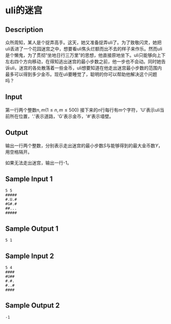 # uli的迷宫

## Description
众所周知，某人是个捉弄高手。这天，她又准备捉弄uli了。为了致敬闪灵，她把uli丢进了一个花园迷宫之中，想要看uli焦头烂额而出不去的样子来作乐。然而uli是个懒鬼，为了贯彻“坐地日行三万里”的思想，他直接原地坐下。uli只能够向上下左右四个方向移动，在得知逃出迷宫的最小步数之前，他一步也不会动。同时她告诉uli，迷宫的各处散落着一些金币，uli想要知道在他走出迷宫最小步数的范围内最多可以得到多少金币。现在uli要睡觉了，聪明的你可以帮助他解决这个问题吗？

## Input
第一行两个整数$n,m(1\leq n,m\leq 500)$ 
接下来的$n$行每行有$m$个字符，'U'表示uli当前所在位置，'.'表示道路，'G'表示金币，'#'表示墙壁。

## Output
输出一行两个整数，分别表示走出迷宫的最小步数$S$与能够得到的最大金币数$Y$，用空格隔开。

如果无法走出迷宫，输出一行-1。

## Sample Input 1
```
5 5
#####
#.U.#
#G#.#
##...
#####
```
## Sample Output 1
```
5 1
```
## Sample Input 2
```
5 4
####
#U##
#.#.
#..#
####
```
## Sample Output 2
```
-1
```